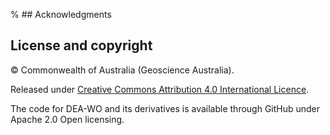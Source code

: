 % ## Acknowledgments

## License and copyright

&copy; Commonwealth of Australia (Geoscience Australia).

Released under [Creative Commons Attribution 4.0 International Licence](https://creativecommons.org/licenses/by/4.0/).

The code for DEA-WO and its derivatives is available through GitHub under Apache 2.0 Open licensing.


